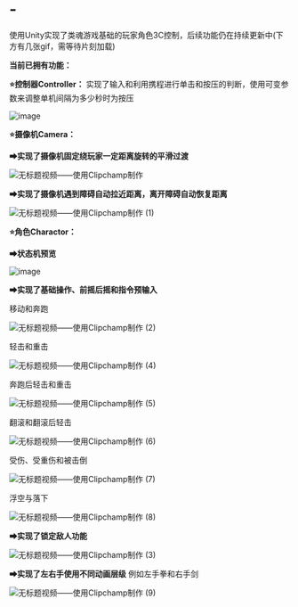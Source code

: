 # -
使用Unity实现了类魂游戏基础的玩家角色3C控制，后续功能仍在持续更新中(下方有几张gif，需等待片刻加载)

**当前已拥有功能：**

**⭐控制器Controller：** 实现了输入和利用携程进行单击和按压的判断，使用可变参数来调整单机间隔为多少秒时为按压

![image](https://github.com/user-attachments/assets/bff37340-8424-47f3-bb88-7b287e0686e6)

**⭐摄像机Camera：** 

**➡实现了摄像机固定绕玩家一定距离旋转的平滑过渡**

![无标题视频——使用Clipchamp制作](https://github.com/user-attachments/assets/4b622ed9-e20f-464a-9b3a-fb85243f0971)

**➡实现了摄像机遇到障碍自动拉近距离，离开障碍自动恢复距离**

![无标题视频——使用Clipchamp制作 (1)](https://github.com/user-attachments/assets/9af58322-d408-4331-aa5c-3b7426af9fe1)

**⭐角色Charactor：** 

**➡状态机预览**

![image](https://github.com/user-attachments/assets/5d87fd3d-bc5e-4dbd-ba5f-d143ae377fac)

**➡实现了基础操作、前摇后摇和指令预输入**

移动和奔跑

![无标题视频——使用Clipchamp制作 (2)](https://github.com/user-attachments/assets/6f2d6ad7-ea2a-4049-8ff6-d3f5b6abf3b1)

轻击和重击

![无标题视频——使用Clipchamp制作 (4)](https://github.com/user-attachments/assets/5c2ec108-1952-420f-8271-4fb64945849e)

奔跑后轻击和重击

![无标题视频——使用Clipchamp制作 (5)](https://github.com/user-attachments/assets/3f866a5b-c883-4d33-87ae-40aa041522d3)

翻滚和翻滚后轻击

![无标题视频——使用Clipchamp制作 (6)](https://github.com/user-attachments/assets/5e4601f1-e606-455f-99ec-5a5fcbd9d1c6)

受伤、受重伤和被击倒

![无标题视频——使用Clipchamp制作 (7)](https://github.com/user-attachments/assets/5f9d497a-3462-4cd7-a15e-ceb3f381853e)

浮空与落下

![无标题视频——使用Clipchamp制作 (8)](https://github.com/user-attachments/assets/059658e9-c878-48f5-84f4-a8a05fe2160c)

**➡实现了锁定敌人功能**

![无标题视频——使用Clipchamp制作 (3)](https://github.com/user-attachments/assets/40550f1f-c651-4388-a922-3677c09ca9ba)

**➡实现了左右手使用不同动画层级**
例如左手拳和右手剑

![无标题视频——使用Clipchamp制作 (9)](https://github.com/user-attachments/assets/ef88899e-8768-4d33-bde4-8e4cb4bba6f7)

